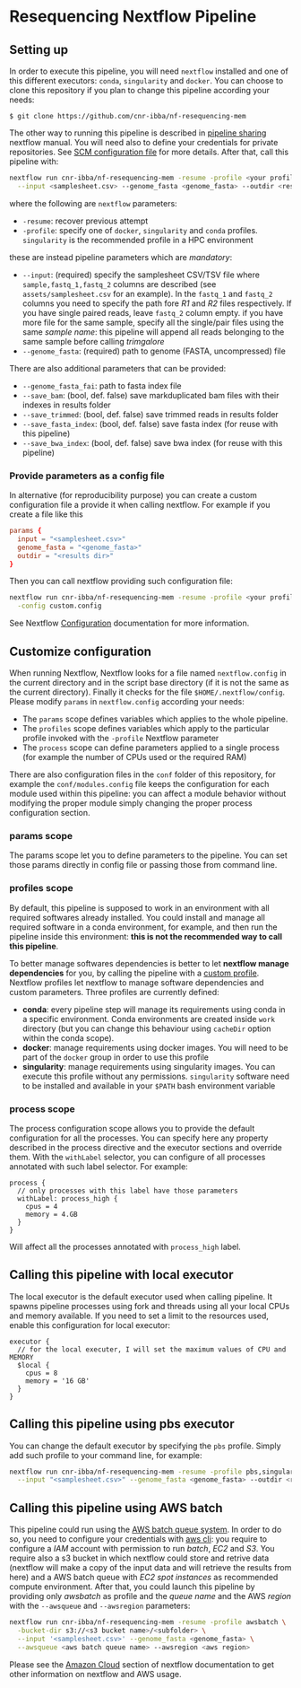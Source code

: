 # Resequencing Nextflow Pipeline

<!-- markdownlint-disable MD014 -->

## Setting up

In order to execute this pipeline, you will need `nextflow` installed and one of this
different executors: `conda`, `singularity` and `docker`. You can choose to clone
this repository if you plan to change this pipeline according your needs:

```text
$ git clone https://github.com/cnr-ibba/nf-resequencing-mem
```

The other way to running this pipeline is described in
[pipeline sharing](https://www.nextflow.io/docs/latest/sharing.html#pipeline-sharing)
nextflow manual. You will need also to define your credentials for private
repositories. See [SCM configuration file](https://www.nextflow.io/docs/latest/sharing.html#scm-configuration-file)
for more details. After that, call this pipeline with:

```bash
nextflow run cnr-ibba/nf-resequencing-mem -resume -profile <your profile> \
  --input <samplesheet.csv> --genome_fasta <genome_fasta> --outdir <results dir>
```

where the following are `nextflow` parameters:

- `-resume`: recover previous attempt
- `-profile`: specify one of `docker`, `singularity` and `conda` profiles. `singularity`
  is the recommended profile in a HPC environment

these are instead pipeline parameters which are *mandatory*:

- `--input`: (required) specify the samplesheet CSV/TSV file where `sample,fastq_1,fastq_2`
  columns are described (see `assets/samplesheet.csv` for an example). In the
  `fastq_1` and `fastq_2` columns you need to specify the path fore _R1_ and _R2_
  files respectively. If you have single paired reads, leave `fastq_2` column empty.
  if you have more file for the same sample, specify all the single/pair files using
  the same _sample name_: this pipeline will append all reads belonging to the
  same sample before calling _trimgalore_
- `--genome_fasta`: (required) path to genome (FASTA, uncompressed) file

There are also additional parameters that can be provided:

- `--genome_fasta_fai`: path to fasta index file
- `--save_bam`: (bool, def. false) save markduplicated bam files with their indexes
  in results folder
- `--save_trimmed`: (bool, def. false) save trimmed reads in results folder
- `--save_fasta_index`: (bool, def. false) save fasta index (for reuse with this pipeline)
- `--save_bwa_index`: (bool, def. false) save bwa index (for reuse with this pipeline)

### Provide parameters as a config file

In alternative (for reproducibility purpose) you can create a custom configuration
file a provide it when calling nextflow. For example if you create a file like this

```conf
params {
  input = "<samplesheet.csv>"
  genome_fasta = "<genome_fasta>"
  outdir = "<results dir>"
}
```

Then you can call nextflow providing such configuration file:

```bash
nextflow run cnr-ibba/nf-resequencing-mem -resume -profile <your profile> \
  -config custom.config
```

See Nextflow [Configuration](https://www.nextflow.io/docs/latest/config.html)
documentation for more information.

## Customize configuration

When running Nextflow, Nextflow looks for a file named `nextflow.config` in the
current directory and in the script base directory (if it is not the same as the
current directory). Finally it checks for the file `$HOME/.nextflow/config`.
Please modify `params` in `nextflow.config` according your needs:

- The `params` scope defines variables which applies to the whole pipeline.
- The `profiles` scope defines variables which apply to the particular profile
  invoked with the `-profile` Nextflow parameter
- The `process` scope can define parameters applied to a single process (for example
  the number of CPUs used or the required RAM)

There are also configuration files in the `conf` folder of this repository, for
example the `conf/modules.config` file keeps the configuration for each module
used within this pipeline: you can affect a module behavior without modifying the
proper module simply changing the proper process configuration section.

### params scope

The params scope let you to define parameters to the pipeline. You can set those
params directly in config file or passing those from command line.

### profiles scope

By default, this pipeline is supposed to work in an environment with all required softwares
already installed. You could install and manage all required software in a conda
environment, for example, and then run the pipeline inside this environment:
**this is not the recommended way to call this pipeline**.

To better manage softwares
dependencies is better to let **nextflow manage dependencies** for you, by calling
the pipeline with a [custom profile](https://www.nextflow.io/docs/edge/config.html#config-profiles).
Nextflow profiles let nextflow to manage software dependencies and custom parameters.
Three profiles are currently defined:

- **conda**: every pipeline step will manage its requirements using conda in a
  specific environment. Conda environments are created inside `work` directory
  (but you can change this behaviour using `cacheDir` option within the conda
  scope).
- **docker**: manage requirements using docker images. You will need to be part of
  the `docker` group in order to use this profile
- **singularity**: manage requirements using singularity images. You can execute
  this profile without any permissions. `singularity` software need to be installed
  and available in your `$PATH` bash environment variable

### process scope

The process configuration scope allows you to provide the default configuration
for all the processes. You can specify here any property described in the process
directive and the executor sections and override them.
With the `withLabel` selector, you can configure of all processes annotated with
such label selector. For example:

```text
process {
  // only processes with this label have those parameters
  withLabel: process_high {
    cpus = 4
    memory = 4.GB
  }
}
```

Will affect all the processes annotated with `process_high` label.

## Calling this pipeline with local executor

The local executor is the default executor used when calling pipeline. It spawns
pipeline processes using fork and threads using all your local CPUs and memory
available. If you need to set a limit to the resources used, enable this configuration
for local executor:

```text
executor {
  // for the local executer, I will set the maximum values of CPU and MEMORY
  $local {
    cpus = 8
    memory = '16 GB'
  }
}
```

## Calling this pipeline using pbs executor

You can change the default executor by specifying the `pbs` profile. Simply add
such profile to your command line, for example:

```bash
nextflow run cnr-ibba/nf-resequencing-mem -resume -profile pbs,singularity \
  --input "<samplesheet.csv>" --genome_fasta <genome_fasta> --outdir <results dir>
```

## Calling this pipeline using AWS batch

This pipeline could run using the [AWS batch queue system](https://docs.aws.amazon.com/batch/latest/userguide/what-is-batch.html).
In order to do so, you need to configure your credentials with [aws cli](https://docs.aws.amazon.com/translate/latest/dg/setup-awscli.html):
you require to configure a _IAM_ account with permission to run _batch_, _EC2_ and _S3_.
You require also a s3 bucket in which nextflow could store and retrive data (nextflow
will make a copy of the input data and will retrieve the results from here) and
a AWS batch queue with _EC2 spot instances_ as recommended compute environment.
After that, you could launch this pipeline by providing only _awsbatch_ as profile
and the _queue name_ and the AWS _region_ with the `--awsqueue` and `--awsregion`
parameters:

```bash
nextflow run cnr-ibba/nf-resequencing-mem -resume -profile awsbatch \
  -bucket-dir s3://<s3 bucket name>/<subfolder> \
  --input '<samplesheet.csv>' --genome_fasta <genome_fasta> \
  --awsqueue <aws batch queue name> --awsregion <aws region>
```

Please see the [Amazon Cloud](https://www.nextflow.io/docs/latest/awscloud.html#)
section of nextflow documentation to get other information on nextflow and AWS
usage.
